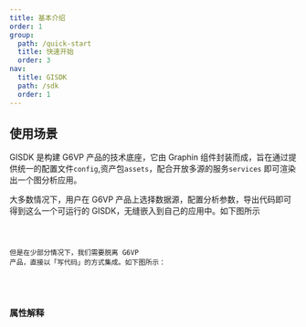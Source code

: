 ```yaml
---
title: 基本介绍
order: 1
group:
  path: /quick-start
  title: 快速开始
  order: 3
nav:
  title: GISDK
  path: /sdk
  order: 1
---
```


## 使用场景

GISDK 是构建 G6VP 产品的技术底座，它由 Graphin 组件封装而成，旨在通过提供统一的配置文件`config`,资产包`assets`，配合开放多源的服务`services` 即可渲染出一个图分析应用。

大多数情况下，用户在 G6VP 产品上选择数据源，配置分析参数，导出代码即可得到这么一个可运行的 GISDK，无缝嵌入到自己的应用中。如下图所示

<code src='./demos/gi-sdk.tsx'>

但是在少部分情况下，我们需要脱离 G6VP 产品，直接以「写代码」的方式集成。如下图所示：

<code src='./demos/gi-sdk.tsx'>

## 属性解释
